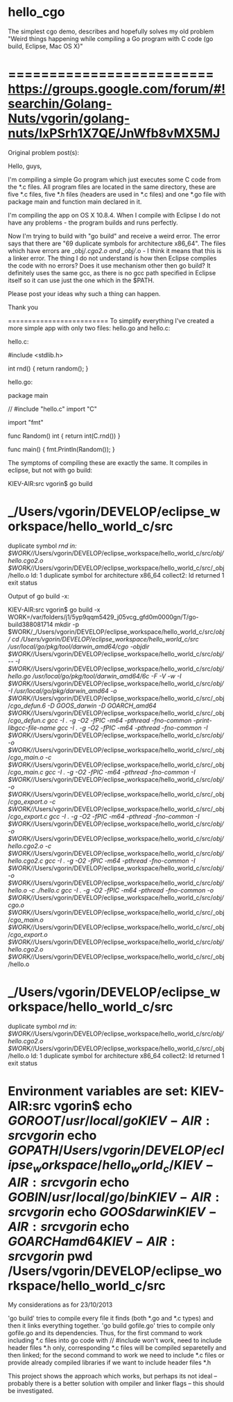 hello_cgo
=========

The simplest cgo demo, describes and hopefully solves my old problem "Weird things happening while compiling a Go program with C code (go build, Eclipse, Mac OS X)"


=========================
https://groups.google.com/forum/#!searchin/Golang-Nuts/vgorin/golang-nuts/IxPSrh1X7QE/JnWfb8vMX5MJ
=========================
Original problem post(s):

Hello, guys,

I'm compiling a simple Go program which just executes some C code from the *.c files.
All program files are located in the same directory, these are five *.c files, five *.h files (headers are used in *.c files) and one *.go file with package main and function main declared in it.

I'm compiling the app on OS X 10.8.4.
When I compile with Eclipse I do not have any problems - the program builds and runs perfectly.

Now I'm trying to build with "go build" and receive a weird error. The error says that there are "69 duplicate symbols for architecture x86_64". The files which have errors are _obj/*.cgo2.o and _obj/*.o - I think it means that this is a linker error.
The thing I do not understand is how then Eclipse compiles the code with no errors? Does it use mechanism other then go build? It definitely uses the same gcc, as there is no gcc path specified in Eclipse itself so it can use just the one which in the $PATH.

Please post your ideas why such a thing can happen.

Thank you

=========================
To simplify everything I've created a more simple app with only two files: hello.go and hello.c:

hello.c:

#include <stdlib.h>

int rnd() {
	return random();
}


hello.go:

package main

// #include "hello.c"
import "C"

import "fmt"

func Random() int {
	return int(C.rnd())
}

func main() {
	fmt.Println(Random());
}

The symptoms of compiling these are exactly the same. It compiles in eclipse, but not with go build:

KIEV-AIR:src vgorin$ go build
# _/Users/vgorin/DEVELOP/eclipse_workspace/hello_world_c/src
duplicate symbol _rnd in:
    $WORK/_/Users/vgorin/DEVELOP/eclipse_workspace/hello_world_c/src/_obj/hello.cgo2.o
    $WORK/_/Users/vgorin/DEVELOP/eclipse_workspace/hello_world_c/src/_obj/hello.o
ld: 1 duplicate symbol for architecture x86_64
collect2: ld returned 1 exit status

Output of go build -x:

KIEV-AIR:src vgorin$ go build -x
WORK=/var/folders/j1/5yp9qqm5429_j05vcg_gfd0m0000gn/T/go-build388081714
mkdir -p $WORK/_/Users/vgorin/DEVELOP/eclipse_workspace/hello_world_c/src/_obj/
cd /Users/vgorin/DEVELOP/eclipse_workspace/hello_world_c/src
/usr/local/go/pkg/tool/darwin_amd64/cgo -objdir $WORK/_/Users/vgorin/DEVELOP/eclipse_workspace/hello_world_c/src/_obj/ -- -I $WORK/_/Users/vgorin/DEVELOP/eclipse_workspace/hello_world_c/src/_obj/ hello.go
/usr/local/go/pkg/tool/darwin_amd64/6c -F -V -w -I $WORK/_/Users/vgorin/DEVELOP/eclipse_workspace/hello_world_c/src/_obj/ -I /usr/local/go/pkg/darwin_amd64 -o $WORK/_/Users/vgorin/DEVELOP/eclipse_workspace/hello_world_c/src/_obj/_cgo_defun.6 -D GOOS_darwin -D GOARCH_amd64 $WORK/_/Users/vgorin/DEVELOP/eclipse_workspace/hello_world_c/src/_obj/_cgo_defun.c
gcc -I . -g -O2 -fPIC -m64 -pthread -fno-common -print-libgcc-file-name
gcc -I . -g -O2 -fPIC -m64 -pthread -fno-common -I $WORK/_/Users/vgorin/DEVELOP/eclipse_workspace/hello_world_c/src/_obj/ -o $WORK/_/Users/vgorin/DEVELOP/eclipse_workspace/hello_world_c/src/_obj/_cgo_main.o -c $WORK/_/Users/vgorin/DEVELOP/eclipse_workspace/hello_world_c/src/_obj/_cgo_main.c
gcc -I . -g -O2 -fPIC -m64 -pthread -fno-common -I $WORK/_/Users/vgorin/DEVELOP/eclipse_workspace/hello_world_c/src/_obj/ -o $WORK/_/Users/vgorin/DEVELOP/eclipse_workspace/hello_world_c/src/_obj/_cgo_export.o -c $WORK/_/Users/vgorin/DEVELOP/eclipse_workspace/hello_world_c/src/_obj/_cgo_export.c
gcc -I . -g -O2 -fPIC -m64 -pthread -fno-common -I $WORK/_/Users/vgorin/DEVELOP/eclipse_workspace/hello_world_c/src/_obj/ -o $WORK/_/Users/vgorin/DEVELOP/eclipse_workspace/hello_world_c/src/_obj/hello.cgo2.o -c $WORK/_/Users/vgorin/DEVELOP/eclipse_workspace/hello_world_c/src/_obj/hello.cgo2.c
gcc -I . -g -O2 -fPIC -m64 -pthread -fno-common -I $WORK/_/Users/vgorin/DEVELOP/eclipse_workspace/hello_world_c/src/_obj/ -o $WORK/_/Users/vgorin/DEVELOP/eclipse_workspace/hello_world_c/src/_obj/hello.o -c ./hello.c
gcc -I . -g -O2 -fPIC -m64 -pthread -fno-common -o $WORK/_/Users/vgorin/DEVELOP/eclipse_workspace/hello_world_c/src/_obj/_cgo_.o $WORK/_/Users/vgorin/DEVELOP/eclipse_workspace/hello_world_c/src/_obj/_cgo_main.o $WORK/_/Users/vgorin/DEVELOP/eclipse_workspace/hello_world_c/src/_obj/_cgo_export.o $WORK/_/Users/vgorin/DEVELOP/eclipse_workspace/hello_world_c/src/_obj/hello.cgo2.o $WORK/_/Users/vgorin/DEVELOP/eclipse_workspace/hello_world_c/src/_obj/hello.o
# _/Users/vgorin/DEVELOP/eclipse_workspace/hello_world_c/src
duplicate symbol _rnd in:
    $WORK/_/Users/vgorin/DEVELOP/eclipse_workspace/hello_world_c/src/_obj/hello.cgo2.o
    $WORK/_/Users/vgorin/DEVELOP/eclipse_workspace/hello_world_c/src/_obj/hello.o
ld: 1 duplicate symbol for architecture x86_64
collect2: ld returned 1 exit status

Environment variables are set:
KIEV-AIR:src vgorin$ echo $GOROOT
/usr/local/go
KIEV-AIR:src vgorin$ echo $GOPATH
/Users/vgorin/DEVELOP/eclipse_workspace/hello_world_c/
KIEV-AIR:src vgorin$ echo $GOBIN
/usr/local/go/bin
KIEV-AIR:src vgorin$ echo $GOOS
darwin
KIEV-AIR:src vgorin$ echo $GOARCH
amd64
KIEV-AIR:src vgorin$ pwd
/Users/vgorin/DEVELOP/eclipse_workspace/hello_world_c/src
=========================
My considerations as for 23/10/2013

'go build' tries to compile every file it finds (both *.go and *.c types) and then it links everything together.
'go build gofile.go' tries to compile only gofile.go and its dependencies.
Thus, for the first command to work including *.c files into go code with // #include won't work, need to include header files *.h only, corresponding *.c files will be compiled separetelly and then linked;
for the second command to work we need to include *.c files or provide already compiled libraries if we want to include header files *.h

This project shows the approach which works, but perhaps its not ideal – probably there is a better solution with ompiler and linker flags – this should be investigated.
